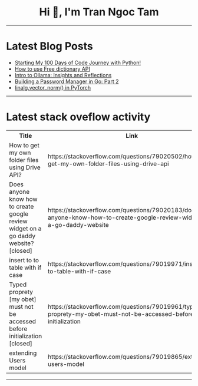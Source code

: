 <h1 align="center">Hi 👋, I'm Tran Ngoc Tam</h1>

---

# Latest Blog Posts 
<!-- BLOG-POST-LIST:START -->
- [Starting My 100 Days of Code Journey with Python!](https://dev.to/vijayadeep_purushan/starting-my-100-days-of-code-journey-with-python-11cf)
- [How to use Free dictionary API](https://dev.to/trushmi/how-to-use-free-dictionary-api-gec)
- [Intro to Ollama: Insights and Reflections](https://dev.to/busycaesar/intro-to-ollama-insights-and-reflections-fg1)
- [Building a Password Manager in Go: Part 2](https://dev.to/svemaraju/building-a-password-manager-in-go-part-2-5adf)
- [linalg.vector_norm&lpar;&rpar; in PyTorch](https://dev.to/hyperkai/linalgvectornorm-in-pytorch-15i2)
<!-- BLOG-POST-LIST:END -->

---

# Latest stack oveflow activity
<table>
  <tr><th>Title</th><th>Link</th></tr>
  <!-- STACKOVERFLOW:START --><tr><td>How to get my own folder files using Drive API?</td><td>https://stackoverflow.com/questions/79020502/how-to-get-my-own-folder-files-using-drive-api</td></tr><tr><td>Does anyone know how to create google review widget on a go daddy website? [closed]</td><td>https://stackoverflow.com/questions/79020183/does-anyone-know-how-to-create-google-review-widget-on-a-go-daddy-website</td></tr><tr><td>insert to to table with if case</td><td>https://stackoverflow.com/questions/79019971/insert-to-to-table-with-if-case</td></tr><tr><td>Typed proprety [my obet] must not be accessed before initialization [closed]</td><td>https://stackoverflow.com/questions/79019961/typed-proprety-my-obet-must-not-be-accessed-before-initialization</td></tr><tr><td>extending Users model</td><td>https://stackoverflow.com/questions/79019865/extending-users-model</td></tr><!-- STACKOVERFLOW:END -->
</table>

---


